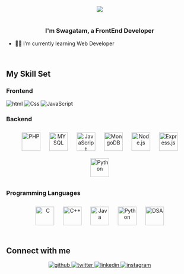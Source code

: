 <div align="center">
<img src="portfolio-page/img/3.jpg" align="center" />
</div>  
  
<br/>

### <div align="center">I'm Swagatam, a FrontEnd Developer</div>


- 👨‍💻 I’m currently learning Web Developer

<br/>


## My Skill Set

<h3> Frontend </h3>

![html](https://github.com/swagatamadhikary018/swagatam-portfolio-main/blob/8124858301c5e428e88da533eff7ce05fe7d9c56/icons/html.png) 
![Css](https://github.com/swagatamadhikary018/swagatam-portfolio-main/blob/554740e7177c7f85e1a3df394102b76169d8b282/icons/css.png)
![JavaScript](https://github.com/swagatamadhikary018/swagatam-portfolio-main/blob/554740e7177c7f85e1a3df394102b76169d8b282/icons/js.png)

<h3> Backend </h3>
<div align="center">  
<img style="margin: 10px" src="assets/php.svg" alt="PHP" height="50" />  
<img style="margin: 10px" src="assets/mysql.png" alt="MYSQL" height="50" />  
<img style="margin: 10px" src="assets/js.png" alt="JavaScript" height="50" />  
<img style="margin: 10px" src="assets/mongodb.png" alt="MongoDB" height="50" />  
<img style="margin: 10px" src="assets/nodejs.png" alt="Node.js" height="50" />  
<img style="margin: 10px" src="assets/firebase.png" alt="Express.js" height="50" />  
<img style="margin: 10px" src="assets/python.png" alt="Python" height="50" />  
</div> 
</div></td><td valign="top" width="33%">

<h3> Programming Languages </h3>

<div align="center">  
<img style="margin: 10px" src="assets/c.png" alt="C" height="50" />  
<img style="margin: 10px" src="assets/cpp.png" alt="C++" height="50" />  
<img style="margin: 10px" src="assets/java.png" alt="Java" height="50" />  
<img style="margin: 10px" src="assets/python.png" alt="Python" height="50" />
<img style="margin: 10px" src="assets/dsa.png" alt="DSA" height="50" />
</div></td></tr></table>

<br/>


## Connect with me

<div align="center">
<a href="https://github.com/swagatamadhikary018" target="_blank">
<img src=https://img.shields.io/badge/github-%2324292e.svg?&style=for-the-badge&logo=github&logoColor=white alt=github style="margin-bottom: 5px;" />
</a>
<a href="https://twitter.com/Swagatam2003" target="_blank">
<img src=https://img.shields.io/badge/twitter-%2300acee.svg?&style=for-the-badge&logo=twitter&logoColor=white alt=twitter style="margin-bottom: 5px;" />
</a>
<a href="https://www.linkedin.com/in/swagatamadhikary/" target="_blank">
<img src=https://img.shields.io/badge/linkedin-%231E77B5.svg?&style=for-the-badge&logo=linkedin&logoColor=white alt=linkedin style="margin-bottom: 5px;" />
</a>
<a href="https://www.instagram.com/__iam__swagatammm__/" target="_blank">
<img src=https://img.shields.io/badge/instagram-%23000000.svg?&style=for-the-badge&logo=instagram&logoColor=white alt=instagram style="margin-bottom: 5px;" />
</a>  
</div>  


<br/>
